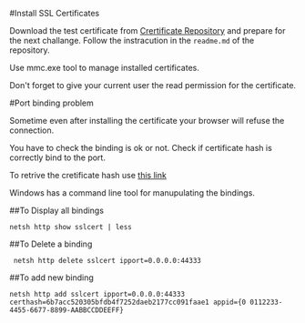﻿#Install SSL Certificates

Download the test certificate from [Crertificate Repository](https://github.com/thinktecture/Thinktecture.IdentityServer.v3.Samples/tree/master/source/Certificates) and prepare for the next challange.
Follow the instracution in the `readme.md` of the repository.

Use mmc.exe tool to manage installed certificates. 

Don't forget to give your current user the read permission for the certificate.

#Port binding problem

Sometime even after installing the certificate your browser will refuse the connection.

You have to check the binding is ok or not. Check if certificate hash is correctly bind to the port.

To retrive the cretificate hash use [this link](http://msdn.microsoft.com/en-us/library/ms734695(v=vs.110).aspx)


Windows has a command line tool for manupulating the bindings.

##To Display all bindings

`netsh http show sslcert | less`

##To Delete a binding

` netsh http delete sslcert ipport=0.0.0.0:44333`

##To add new binding

`netsh http add sslcert ipport=0.0.0.0:44333 certhash=6b7acc520305bfdb4f7252daeb2177cc091faae1 appid={0
0112233-4455-6677-8899-AABBCCDDEEFF}`
